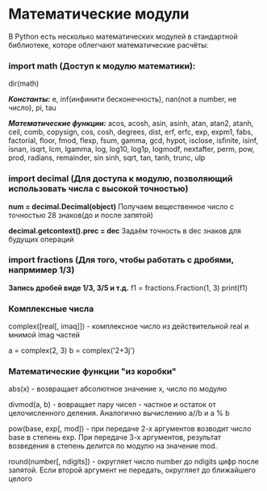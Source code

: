 # Математические модули

В Python есть несколько математических модулей в стандартной библиотеке, которе облегчают математические расчёты:

### import math (Доступ к модулю математики):

dir(math)

***Константы:*** e, inf(инфинити бесконечность), nan(not a number, не число), pi, tau

***Математические функции:*** acos, acosh, asin, asinh, atan, atan2, atanh, ceil, comb, copysign, cos, cosh, degrees, dist, erf, erfc, exp, expm1, fabs, factorial, floor, fmod, flexp, fsum, gamma, gcd, hypot, isclose, isfinite, isinf, isnan, isqrt, lcm, lgamma, log, log10, log1p, logmodf, nextafter, perm, pow, prod, radians, remainder, sin sinh, sqrt, tan, tanh, trunc, ulp 

### import decimal (Для доступа к модулю, позволяющий использовать числа с высокой точностью)

**num = decimal.Decimal(object)**
Получаем вещественное число с точностью 28 знаков(до и после запятой)

**decimal.getcontext().prec = dec** 
Задаём точность в dec знаков для будущих операций


### import fractions (Для того, чтобы работать с дробями, напрмимер 1/3)

**Запись дробей виде 1/3, 3/5  и т.д.**
f1 = fractions.Fraction(1, 3)
print(f1)

### Комплексные числа
complex([real[, imaq]]) - комплексное число из действительной real и мнимой imag частей

a = complex(2, 3)
b = complex('2+3j')

### Математические функции "из коробки"

abs(x) - возвращает абсолютное значение x, число по модулю

divmod(a, b) - вовращает пару чисел - частное и остаток от целочисленного деления. Аналогично вычислению a//b и a % b

pow(base, exp[, mod]) - при передаче 2-х аргументов возводит число base в степень exp. При передаче 3-х аргументов, результат возведения в степень делится по модулю на значение mod.

round(number[, ndigits]) - округляет число number до ndigits цифр после запятой. Если второй аргумент не передать, округляет до ближайшего целого